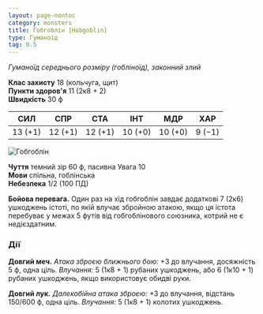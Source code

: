 ```yaml
---
layout: page-nontoc
category: monsters
title: Гобгоблін [Hobgoblin]
type: Гуманоїд
tag: 0.5
---
```


_Гуманоїд середнього розміру (гобліноїд), законний злий_

**Клас захисту** 18 (кольчуга, щит)    
**Пункти здоров'я** 11 (2к8 + 2)    
**Швидкість** 30 ф

| СИЛ     | СПР     | СТА     | ІНТ     | МДР     | ХАР    |
| ------- | ------- | ------- | ------- | ------- | ------ |
| 13 (+1) | 12 (+1) | 12 (+1) | 10 (+0) | 10 (+0) | 9 (−1) |

![Гобгоблін](https://www.dndbeyond.com/avatars/thumbnails/30788/731/1000/1000/638062180460224402.png)

**Чуття** темний зір 60 ф, пасивна Увага 10    
**Мови** спільна, гоблінська    
**Небезпека** 1/2 (100 ПД)

**Бойова перевага.** Один раз на хід гобгоблін завдає додаткові 7 (2к6) ушкоджень істоті, по якій влучає збройною атакою, якщо ця істота перебуває у межах 5 футів від гобгоблінового союзника, котрий не є недієздатним.

### Дії
**Довгий меч.** _Атака зброєю ближнього бою:_ +3 до влучання, досяжність 5 ф, одна ціль. _Влучання:_ 5 (1к8 + 1) рубаних ушкоджень, або 6 (1к10 + 1) рубаних ушкоджень, якщо використовує обидві руки.   

**Довгий лук.** _Далекобійна атака зброєю:_ +3 до влучання, відстань 150/600 ф, одна ціль. _Влучання:_ 5 (1к8 + 1) колотих ушкоджень.
